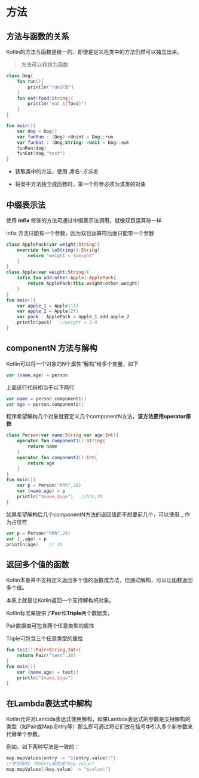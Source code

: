 # 方法

## 方法与函数的关系

Kotlin的方法与函数是统一的，即使是定义在类中的方法仍然可以独立出来。

> 方法可以转换为函数

~~~kotlin
class Dog{
    fun run(){
        println("run方法")
    }
    fun eat(food:String){
        println("eat ${food}")
    }
}

fun main(){
    var dog = Dog()
    var funRun : (Dog)->Unint = Dog::run
    var funEat : (Dog,String)->Unit = Dog::eat
    funRun(dog)
    funEat(dog,"test")
}
~~~

* 获取类中的方法，使用 *类名::方法名*

* 将类中方法独立成函数时，第一个形参必须为该类的对象

  



## 中缀表示法

使用 **infix** 修饰的方法可通过中缀表示法调用，就像双目运算符一样

infix 方法只能有一个参数，因为双目运算符后面只能带一个参数

~~~kotlin
class ApplePack(var weight:String){
    override fun toString():String{
        return "weight = $weight"
    }
}
class Apple(var weight:String){
    infix fun add(other:Apple):ApplePack{
        return ApplePack(this.weight+other.weight)
    }
}
fun main(){
    var apple_1 = Apple(1f)
    var apple_2 = Apple(2f)
    var pack : ApplePack = apple_1 add apple_2
    println(pack)	//weight = 3.0
}
~~~



## componentN 方法与解构

Kotlin可以将一个对象的N个属性“解构”给多个变量，如下

~~~kotlin
var (name,age) = person
~~~

上面这行代码相当于以下两行

~~~kotlin
var name = person.component1()
var age = person.component2()
~~~

程序希望解构几个对象就要定义几个componentN方法，**该方法要用operator修饰**

~~~kotlin
class Person(var name:String,var age:Int){
    operator fun component1():String{
        return name
    }
    operator fun component2():Int{
        return age
    }
}
fun main(){
    var p = Person("hhh",28)
    var (name,age) = p
    println("$name,$age")	//hhh,28
}
~~~

如果希望解构后几个componentN方法的返回值而不想要前几个，可以使用 _ 作为占位符

~~~kotlin
var p = Person("hhh",28)
var (_,age) = p
println(age)	// 28
~~~



## 返回多个值的函数

Kotlin本身并不支持定义返回多个值的函数或方法，但通过解构，可以让函数返回多个值。

本质上就是让Kotlin返回一个支持解构的对象。

Kotlin标准库提供了**Pair**和**Triple**两个数据类，

Pair数据类可包含两个任意类型的属性

Triple可包含三个任意类型的属性

~~~kotlin
fun test():Pair<String,Int>{
    return Pair("test",28)
}
fun main(){
    var (name,age) = test()
    println("$name,$age")
}
~~~



## 在Lambda表达式中解构

Kotlin允许对Lambda表达式使用解构，如果Lambda表达式的参数是支持解构的类型（如Pair或Map.Entry等）那么即可通过将它们放在括号中引入多个新参数来代替单个参数。

例如，如下两种写法是一致的：

~~~kotlin
map.mapValues{entry -> "${entry.value}!"}
//使用解构，将entry解构成(key,value)
map.mapValues{(key,value) -> "$value!"}
~~~

